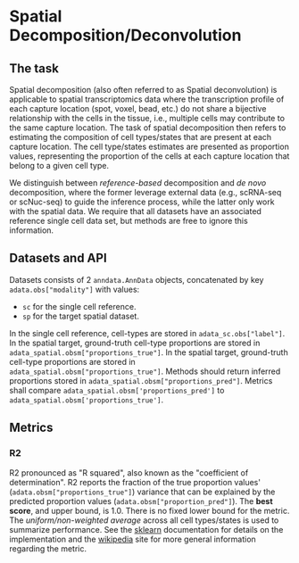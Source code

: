# Spatial Decomposition/Deconvolution

## The task

Spatial decomposition (also often referred to as Spatial deconvolution) is
applicable to spatial transcriptomics data where the transcription profile of
each capture location (spot, voxel, bead, etc.) do not share a bijective
relationship with the cells in the tissue, i.e., multiple cells may contribute
to the same capture location. The task of spatial decomposition then refers to
estimating the composition of cell types/states that are present at each capture
location. The cell type/states estimates are presented as proportion values,
representing the proportion of the cells at each capture location that belong to
a given cell type.


We distinguish between _reference-based_ decomposition and _de novo_
decomposition, where the former leverage external data (e.g., scRNA-seq or
scNuc-seq) to guide the inference process, while the latter only work with the
spatial data. We require that all datasets have an associated reference single
cell data set, but methods are free to ignore this information.


## Datasets and API

Datasets consists of 2 `anndata.AnnData` objects, concatenated by key `adata.obs["modality"]` with values:
* `sc` for the single cell reference.
* `sp` for the target spatial dataset.

In the single cell reference, cell-types are stored in `adata_sc.obs["label"]`.
In the spatial target, ground-truth cell-type proportions are stored in `adata_spatial.obsm["proportions_true"]`.
In the spatial target, ground-truth cell-type proportions are stored in `adata_spatial.obsm["proportions_true"]`.
Methods should return inferred proportions stored in `adata_spatial.obsm["proportions_pred"]`.
Metrics shall compare `adata_spatial.obsm['proportions_pred']` to `adata_spatial.obsm['proportions_true']`.

## Metrics

### R2

R2 pronounced as "R squared", also known as the "coefficient of determination". R2 reports the fraction of the true proportion values' (`adata.obsm["proportions_true"]`) variance that can be explained by the predicted proportion values (`adata.obsm["proportion_pred"]`). The **best score**, and upper bound, is 1.0. There is no fixed lower bound for the metric. The _uniform/non-weighted average_ across all cell types/states is used to summarize performance. See the [sklearn](https://scikit-learn.org/stable/modules/generated/sklearn.metrics.r2_score.html) documentation for details on the implementation and the [wikipedia](https://en.wikipedia.org/wiki/Coefficient_of_determination) site for more general information regarding the metric.
